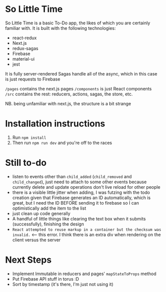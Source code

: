 So Little Time
====

So Little Time is a basic To-Do app, the likes of which you are certainly familiar with.
It is built with the following technologies:

* react-redux
* Next.js
* redux-sagas
* Firebase
* material-ui
* jest

It is fully server-rendered
Sagas handle all of the async, which in this case is just requests to Firebase

`/pages` contains the next.js pages
`/components` is just React components
`/src` contains the rest: reducers, actions, sagas, the store, etc.

NB. being unfamiliar with next.js, the structure is a bit strange

Installation instructions
====
1. Run `npm install`
2. Then run `npm run dev` and you're off to the races

Still to-do
====
* listen to events other than `child_added` (`child_removed` and `child_changed`), just need to attach to some other events because currently delete and update operations don't live reload for other people
* there is a visible little jitter when adding, I was futzing with the todo creation given that Firebase generates an ID automatically, which is great, but I need the ID BEFORE sending it to firebase so I can optimistically add the item to the list
* just clean up code generally
* A handful of little things like clearing the text box when it submits (successfully), finishing the design
* `React attempted to reuse markup in a container but the checksum was invalid.` <-- this error. I think there is an extra div when rendering on the client versus the server

Next Steps
====
* Implement Immutable in reducers and pages' `mapStateToProps` method
* Put Firebase API stuff in torus :D
* Sort by timestamp (it's there, I'm just not using it)
